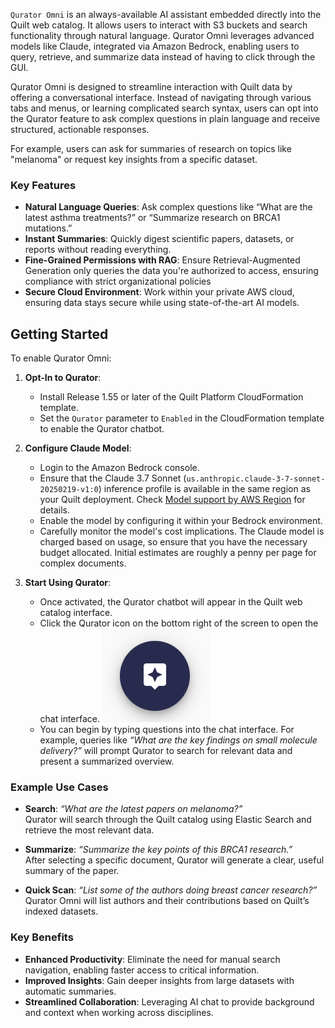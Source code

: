 <!-- markdownlint-disable-next-line first-line-h1 -->
`Qurator Omni` is an always-available AI assistant embedded directly into the
Quilt web catalog. It allows users to interact with S3 buckets and search
functionality through natural language. Qurator Omni leverages advanced models
like Claude, integrated via Amazon Bedrock, enabling users to query, retrieve,
and summarize data instead of having to click through the GUI.

Qurator Omni is designed to streamline interaction with Quilt data by offering a
conversational interface. Instead of navigating through various tabs and menus,
or learning complicated search syntax, users can opt into the Qurator feature to
ask complex questions in plain language and receive structured, actionable
responses.

For example, users can ask for summaries of research on topics like "melanoma"
or request key insights from a specific dataset.

### Key Features

- **Natural Language Queries**: Ask complex questions like “What are the latest
  asthma treatments?” or “Summarize research on BRCA1 mutations.”
- **Instant Summaries**: Quickly digest scientific papers, datasets, or reports
  without reading everything.
- **Fine-Grained Permissions with RAG**: Ensure Retrieval-Augmented Generation
  only queries the data you're authorized to access, ensuring compliance with
  strict organizational policies
- **Secure Cloud Environment**: Work within your private AWS cloud, ensuring
  data stays secure while using state-of-the-art AI models.

## Getting Started

To enable Qurator Omni:

1. **Opt-In to Qurator**:  
   - Install Release 1.55 or later of the Quilt Platform CloudFormation template.
   - Set the `Qurator` parameter to `Enabled` in the CloudFormation template to
     enable the Qurator chatbot.

2. **Configure Claude Model**:  
   - Login to the Amazon Bedrock console.
   - Ensure that the Claude 3.7 Sonnet
     (`us.anthropic.claude-3-7-sonnet-20250219-v1:0`) inference profile is
     available in the same region as your Quilt deployment. Check [Model support
     by AWS
     Region](https://docs.aws.amazon.com/bedrock/latest/userguide/models-regions.html)
     for details.
   - Enable the model by configuring it within your Bedrock environment.
   - Carefully monitor the model's cost implications. The Claude model is
     charged based on usage, so ensure that you have the necessary budget
     allocated. Initial estimates are roughly a penny per page for complex documents.

3. **Start Using Qurator**:  
   - Once activated, the Qurator chatbot will appear in the Quilt web catalog
     interface.
   - Click the Qurator icon on the
     bottom right of the screen to open the chat interface. ![qurator icon](../imgs/qurator-icon.png)
   - You can begin by typing questions into the chat interface. For example,
     queries like _“What are the key findings on small molecule delivery?”_ will
     prompt Qurator to search for relevant data and present a summarized
     overview.

### Example Use Cases

- **Search**: _“What are the latest papers on melanoma?”_  
  Qurator will search through the Quilt catalog using Elastic Search and
  retrieve the most relevant data.
  
- **Summarize**: _“Summarize the key points of this BRCA1 research.”_  
  After selecting a specific document, Qurator will generate a clear, useful
  summary of the paper.

- **Quick Scan**: _“List some of the authors doing breast cancer research?”_  
  Qurator Omni will list authors and their contributions based on Quilt’s
  indexed datasets.

### Key Benefits

- **Enhanced Productivity**: Eliminate the need for manual search navigation,
  enabling faster access to critical information.
- **Improved Insights**: Gain deeper insights from large datasets with automatic
  summaries.
- **Streamlined Collaboration**: Leveraging AI chat to provide background and
  context when working across disciplines.
